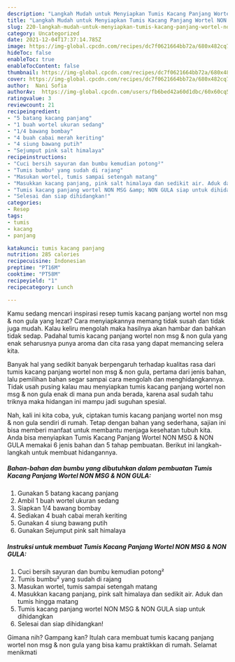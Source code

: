 ```yaml
---
description: "Langkah Mudah untuk Menyiapkan Tumis Kacang Panjang Wortel NON MSG &amp;amp; NON GULA, Lezat Sekali"
title: "Langkah Mudah untuk Menyiapkan Tumis Kacang Panjang Wortel NON MSG &amp;amp; NON GULA, Lezat Sekali"
slug: 220-langkah-mudah-untuk-menyiapkan-tumis-kacang-panjang-wortel-non-msg-and-amp-non-gula-lezat-sekali
category: Uncategorized
date: 2021-12-04T17:37:14.785Z
image: https://img-global.cpcdn.com/recipes/dc7f0621664bb72a/680x482cq70/tumis-kacang-panjang-wortel-non-msg-non-gula-foto-resep-utama.jpg
hideToc: false
enableToc: true
enableTocContent: false
thumbnail: https://img-global.cpcdn.com/recipes/dc7f0621664bb72a/680x482cq70/tumis-kacang-panjang-wortel-non-msg-non-gula-foto-resep-utama.jpg
cover: https://img-global.cpcdn.com/recipes/dc7f0621664bb72a/680x482cq70/tumis-kacang-panjang-wortel-non-msg-non-gula-foto-resep-utama.jpg
author:  Nani Sofia
authorAv:  https://img-global.cpcdn.com/users/fb6bed42a60d1dbc/60x60cq50/avatar.jpg
ratingvalue: 3
reviewcount: 21
recipeingredient:
- "5 batang kacang panjang"
- "1 buah wortel ukuran sedang"
- "1/4 bawang bombay"
- "4 buah cabai merah keriting"
- "4 siung bawang putih"
- "Sejumput pink salt himalaya"
recipeinstructions:
- "Cuci bersih sayuran dan bumbu kemudian potong²"
- "Tumis bumbu² yang sudah di rajang"
- "Masukan wortel, tumis sampai setengah matang"
- "Masukkan kacang panjang, pink salt himalaya dan sedikit air. Aduk dan tumis hingga matang"
- "Tumis kacang panjang wortel NON MSG &amp; NON GULA siap untuk dihidangkan"
- "Selesai dan siap dihidangkan!"
categories:
- Resep
tags:
- tumis
- kacang
- panjang

katakunci: tumis kacang panjang 
nutrition: 285 calories
recipecuisine: Indonesian
preptime: "PT16M"
cooktime: "PT58M"
recipeyield: "1"
recipecategory: Lunch

---
```



Kamu sedang mencari inspirasi resep tumis kacang panjang wortel non msg &amp; non gula yang lezat? Cara menyiapkannya memang tidak susah dan tidak juga mudah. Kalau keliru mengolah maka hasilnya akan hambar dan bahkan tidak sedap. Padahal tumis kacang panjang wortel non msg &amp; non gula yang enak seharusnya punya aroma dan cita rasa yang dapat memancing selera kita.




Banyak hal yang sedikit banyak berpengaruh terhadap kualitas rasa dari tumis kacang panjang wortel non msg &amp; non gula, pertama dari jenis bahan, lalu pemilihan bahan segar sampai cara mengolah dan menghidangkannya. Tidak usah pusing kalau mau menyiapkan tumis kacang panjang wortel non msg &amp; non gula enak di mana pun anda berada, karena asal sudah tahu triknya maka hidangan ini mampu jadi suguhan spesial.


Nah, kali ini kita coba, yuk, ciptakan tumis kacang panjang wortel non msg &amp; non gula sendiri di rumah. Tetap dengan bahan yang sederhana, sajian ini bisa memberi manfaat untuk membantu menjaga kesehatan tubuh kita. Anda bisa menyiapkan Tumis Kacang Panjang Wortel NON MSG &amp; NON GULA memakai 6 jenis bahan dan 5 tahap pembuatan. Berikut ini langkah-langkah untuk membuat hidangannya.

<!--inarticleads1-->

##### Bahan-bahan dan bumbu yang dibutuhkan dalam pembuatan Tumis Kacang Panjang Wortel NON MSG &amp; NON GULA:

1. Gunakan 5 batang kacang panjang
1. Ambil 1 buah wortel ukuran sedang
1. Siapkan 1/4 bawang bombay
1. Sediakan 4 buah cabai merah keriting
1. Gunakan 4 siung bawang putih
1. Gunakan Sejumput pink salt himalaya




<!--inarticleads2-->

##### Instruksi untuk membuat Tumis Kacang Panjang Wortel NON MSG &amp; NON GULA:

1. Cuci bersih sayuran dan bumbu kemudian potong²
1. Tumis bumbu² yang sudah di rajang
1. Masukan wortel, tumis sampai setengah matang
1. Masukkan kacang panjang, pink salt himalaya dan sedikit air. Aduk dan tumis hingga matang
1. Tumis kacang panjang wortel NON MSG &amp; NON GULA siap untuk dihidangkan
1. Selesai dan siap dihidangkan!



Gimana nih? Gampang kan? Itulah cara membuat tumis kacang panjang wortel non msg &amp; non gula yang bisa kamu praktikkan di rumah. Selamat menikmati
